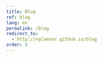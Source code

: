 ```yaml
---
title: Blog
ref: blog
lang: en
permalink: /blog
redirect_to:
  - http://nglaeser.github.io/blog
order: 5
---
```

